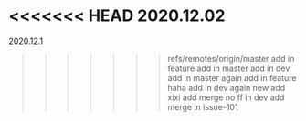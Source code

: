 <<<<<<< HEAD
2020.12.02
=======
2020.12.1
>>>>>>> refs/remotes/origin/master
add in feature
add in master
add in dev
add in master again
add in feature haha
add in dev again
new add xixi
add merge no ff in dev
add merge in issue-101
